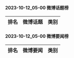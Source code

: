 #### 2023-10-12_05-00  微博话题榜

| 排名 | 微博话题 | 类别 |
| --- | --- | --- |
#### 2023-10-12_05-00  微博要闻榜

| 排名 | 微博要闻 | 类别 |
| --- | --- | --- |
